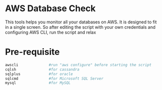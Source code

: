 # AWS Database Check

This tools helps you monitor all your databases on AWS. It is designed to fit in a single screen. So after editing the script with your own credentials and configuring AWS CLI, run the script and relax

# Pre-requisite
```sh
awscli              #run "aws configure" before starting the script
cqlsh               #for cassandra
sqlplus             #for oracle
sqlcmd              #for Microsoft SQL Server
mysql               #for MySQL
```
